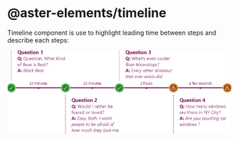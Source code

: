 # @aster-elements/timeline

Timeline component is use to highlight leading time between steps and describe each steps:

![<aster-timeline></aster-timeline>](/demo/demo-screenshot.png)
